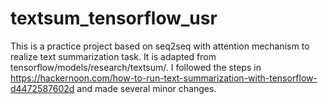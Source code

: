 # textsum_tensorflow_usr
This is a practice project based on seq2seq with attention mechanism to realize text summarization task. It is adapted from tensorflow/models/research/textsum/.
I followed the steps in https://hackernoon.com/how-to-run-text-summarization-with-tensorflow-d4472587602d and made several minor changes. 
